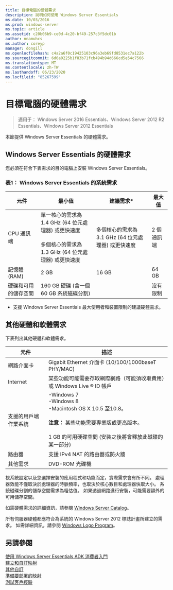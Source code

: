 ```yaml
---
title: 目標電腦的硬體需求
description: 說明如何使用 Windows Server Essentials
ms.date: 10/03/2016
ms.prod: windows-server
ms.topic: article
ms.assetid: c20b06b9-ce0d-4c20-bf49-257c3f5dc01b
author: nnamuhcs
ms.author: coreyp
manager: dongill
ms.openlocfilehash: c4a2a6f0c19425103c96a3eb69fd8531ec7a122b
ms.sourcegitcommit: 6d6a0225b1f83b71fcb494b94d666cd5e54c7566
ms.translationtype: MT
ms.contentlocale: zh-TW
ms.lasthandoff: 06/23/2020
ms.locfileid: "85267599"
---
```

# <a name="hardware-requirements-for-the-target-computer"></a>目標電腦的硬體需求

>適用于： Windows Server 2016 Essentials、Windows Server 2012 R2 Essentials、Windows Server 2012 Essentials

本節提供 Windows Server Essentials 的硬體需求。  
  
## <a name="hardware-requirements-for-windows-server-essentials"></a>Windows Server Essentials 的硬體需求  
 您必須在符合下表需求的目的電腦上安裝 Windows Server Essentials。  
  
### <a name="table-1--system-requirements-for-windows-server-essentials"></a>表1： Windows Server Essentials 的系統需求  
  
|元件|最小值|建議需求*|最大值|  
|---------------|-------------|-------------------|-------------|  
|CPU 通訊端|單一核心的需求為 1.4 GHz (64 位元處理器) 或更快速度<br /><br /> 多個核心的需求為 1.3 GHz (64 位元處理器) 或更快速度|多個核心的需求為 3.1 GHz (64 位元處理器) 或更快速度|2 個通訊端|  
|記憶體 (RAM)|2 GB|16 GB|64 GB|  
|硬碟和可用的儲存空間|160 GB 硬碟 (含一個 60 GB 系統磁碟分割)||沒有限制|  
  
 * 支援 Windows Server Essentials 最大使用者和裝置限制的建議硬體需求。  
  
## <a name="additional-hardware-and-software-requirements"></a>其他硬體和軟體需求  
 下表列出其他硬體和軟體需求。  
  
|元件|描述|  
|---------------|-----------------|  
|網路介面卡|Gigabit Ethernet 介面卡 (10/100/1000baseT PHY/MAC)|  
|Internet|某些功能可能需要存取網際網路（可能須收取費用）或 Windows Live &reg; ID 帳戶|  
|支援的用戶端作業系統|-Windows 7<br />-Windows 8<br />-Macintosh OS X 10.5 至10.8。<br /><br /> **注意：** 某些功能需要專業版或更高版本。<br /><br /> 1 GB 的可用硬碟空間 (安裝之後將會釋放此磁碟的某一部分)|  
|路由器|支援 IPv4 NAT 的路由器或防火牆|  
|其他需求|DVD-ROM 光碟機|  
  
 視系統設定以及您選擇安裝的應用程式和功能而定，實際需求會有所不同。 處理器效能不僅取決於處理器的時脈頻率，也取決於核心數目和處理器快取大小。 系統磁碟分割的儲存空間需求為粗估值。 如果透過網路進行安裝，可能需要額外的可用儲存空間。  
  
 如需硬體需求的詳細資訊，請參閱 [Windows Server Catalog](https://www.windowsservercatalog.com)。  
  
 所有伺服器硬體都應符合為系統的 Windows Server 2012 標誌計畫所建立的需求。 如需詳細資訊，請參閱 [Windows Logo Program](https://www.microsoft.com/whdc/winlogo/hwrequirements.mspx)。  
  
## <a name="see-also"></a>另請參閱  

 [使用 Windows Server Essentials ADK 消費者入門](Getting-Started-with-the-Windows-Server-Essentials-ADK.md)   
 [建立和自訂映射](Creating-and-Customizing-the-Image.md)   
 [其他自訂](Additional-Customizations.md)   
 [準備要部署的映射](Preparing-the-Image-for-Deployment.md)   
 [測試客戶經驗](Testing-the-Customer-Experience.md)

